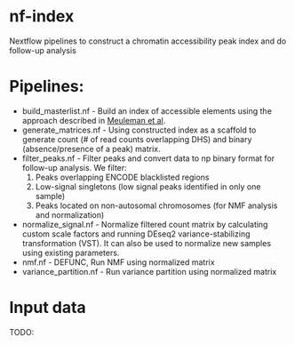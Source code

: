# nf-index
Nextflow pipelines to construct a chromatin accessibility peak index and do follow-up analysis

# Pipelines:
- build_masterlist.nf - Build an index of accessible elements using the approach described in [Meuleman et al](https://www.nature.com/articles/s41586-020-2559-3).
- generate_matrices.nf - Using constructed index as a scaffold to generate count (# of read counts overlapping DHS) and binary (absence/presence of a peak) matrix.
- filter_peaks.nf - Filter peaks and convert data to np binary format for follow-up analysis. We filter:<br>
  1) Peaks overlapping ENCODE blacklisted regions
  2) Low-signal singletons (low signal peaks identified in only one sample)
  3) Peaks located on non-autosomal chromosomes (for NMF analysis and normalization)
- normalize_signal.nf - Normalize filtered count matrix by calculating custom scale factors and running DEseq2 variance-stabilizing transformation (VST). It can also be used to normalize new samples using existing parameters.
- nmf.nf - DEFUNC, Run NMF using normalized matrix
- variance_partition.nf - Run variance partition using normalized matrix

# Input data
TODO:
